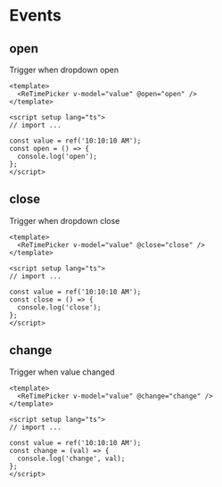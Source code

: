 # Events

## open

Trigger when dropdown open

```vue
<template>
  <ReTimePicker v-model="value" @open="open" />
</template>

<script setup lang="ts">
// import ...

const value = ref('10:10:10 AM');
const open = () => {
  console.log('open');
};
</script>
```


## close

Trigger when dropdown close

```vue
<template>
  <ReTimePicker v-model="value" @close="close" />
</template>

<script setup lang="ts">
// import ...

const value = ref('10:10:10 AM');
const close = () => {
  console.log('close');
};
</script>
```

## change

Trigger when value changed

```vue
<template>
  <ReTimePicker v-model="value" @change="change" />
</template>

<script setup lang="ts">
// import ...

const value = ref('10:10:10 AM');
const change = (val) => {
  console.log('change', val);
};
</script>
```